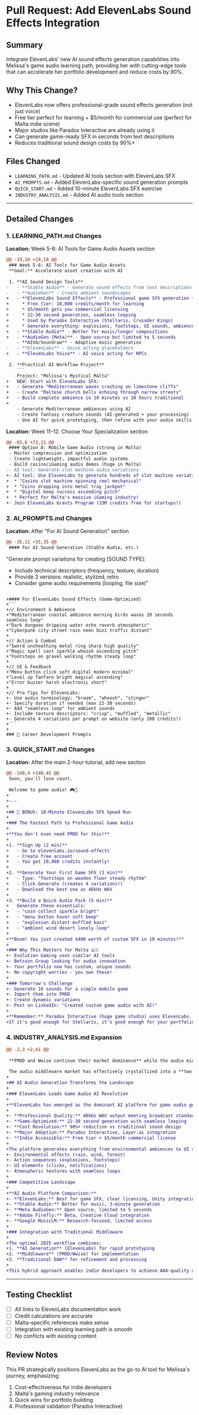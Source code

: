 # Pull Request: Add ElevenLabs Sound Effects Integration

## Summary
Integrate ElevenLabs' new AI sound effects generation capabilities into Melissa's game audio learning path, providing her with cutting-edge tools that can accelerate her portfolio development and reduce costs by 90%.

## Why This Change?
- ElevenLabs now offers professional-grade sound effects generation (not just voice)
- Free tier perfect for learning + $5/month for commercial use (perfect for Malta indie scene)
- Major studios like Paradox Interactive are already using it
- Can generate game-ready SFX in seconds from text descriptions
- Reduces traditional sound design costs by 90%+

## Files Changed
- `LEARNING_PATH.md` - Updated AI tools section with ElevenLabs SFX
- `AI_PROMPTS.md` - Added ElevenLabs-specific sound generation prompts
- `QUICK_START.md` - Added 10-minute ElevenLabs SFX exercise
- `INDUSTRY_ANALYSIS.md` - Added AI audio tools section

---

## Detailed Changes

### 1. LEARNING_PATH.md Changes

**Location:** Week 5-6: AI Tools for Game Audio Assets section

```diff
@@ -19,10 +19,18 @@
 ### Week 5-6: AI Tools for Game Audio Assets
 **Goal:** Accelerate asset creation with AI
 
 1. **AI Sound Design Tools**
-   - **Stable Audio** - Generate sound effects from text descriptions
-   - **AudioGen** - Create ambient soundscapes
+   - **ElevenLabs Sound Effects** - Professional game SFX generation (PRIORITY!)
+     * Free tier: 10,000 credits/month for learning
+     * $5/month gets you commercial licensing
+     * 22-30 second generation, seamless looping
+     * Used by Paradox Interactive (Stellaris, Crusader Kings)
+     * Generate everything: explosions, footsteps, UI sounds, ambiences
+   - **Stable Audio** - Better for music/longer compositions
+   - **AudioGen (Meta)** - Open source but limited to 5 seconds
    - **AIVA/Soundraw** - Adaptive music generation
-   - **ElevenLabs** - Voice acting placeholders
+   - **ElevenLabs Voice** - AI voice acting for NPCs
 
 2. **Practical AI Workflow Project**
    ```
    Project: "Melissa's Mystical Malta"
+   NEW: Start with ElevenLabs SFX:
+   - Generate "Mediterranean waves crashing on limestone cliffs"
+   - Create "Maltese church bells echoing through narrow streets"
+   - Build complete ambience in 10 minutes vs 10 hours traditional
+   
    - Generate Mediterranean ambiences using AI
    - Create fantasy creature sounds (AI-generated + your processing)
    - Use AI for quick prototyping, then refine with your audio skills
```

**Location:** Week 11-12: Choose Your Specialization section

```diff
@@ -65,6 +73,11 @@
 #### Option A: Mobile Game Audio (strong in Malta)
 - Master compression and optimization
 - Create lightweight, impactful audio systems
 - Build casino/iGaming audio demos (huge in Malta)
-- AI tool: Generate slot machine audio variations
+- AI tool: Use ElevenLabs to generate hundreds of slot machine variations:
+  * "Casino slot machine spinning reel mechanical"
+  * "Coins dropping into metal tray jackpot"
+  * "Digital beep success ascending pitch"
+  * Perfect for Malta's massive iGaming industry!
+- Join ElevenLabs Grants Program (33M credits free for startups!)
```

### 2. AI_PROMPTS.md Changes

**Location:** After "For AI Sound Generation" section

```diff
@@ -35,11 +35,35 @@
 #### For AI Sound Generation (Stable Audio, etc.)
 ```
 "Generate prompt variations for creating [SOUND TYPE]:
 - Include technical descriptors (frequency, texture, duration)
 - Provide 3 versions: realistic, stylized, retro
 - Consider game audio requirements (looping, file size)"
 ```
 
+#### For ElevenLabs Sound Effects (Game-Optimized)
+```
+// Environment & Ambience
+"Mediterranean coastal ambience morning birds waves 20 seconds seamless loop"
+"Dark dungeon dripping water echo reverb atmospheric"
+"Cyberpunk city street rain neon buzz traffic distant"
+
+// Action & Combat
+"Sword unsheathing metal ring sharp high quality"
+"Magic spell cast sparkle whoosh ascending pitch"
+"Footsteps on gravel walking rhythm steady loop"
+
+// UI & Feedback
+"Menu button click soft digital modern minimal"
+"Level up fanfare bright magical ascending"
+"Error buzzer harsh electronic short"
+
+// Pro Tips for ElevenLabs:
+- Use audio terminology: "braam", "whoosh", "stinger"
+- Specify duration if needed (max 22-30 seconds)
+- Add "seamless loop" for ambient sounds
+- Include texture descriptors: "crisp", "muffled", "metallic"
+- Generate 4 variations per prompt on website (only 200 credits!)
+```
+
 ### 💼 Career Development Prompts
```

### 3. QUICK_START.md Changes

**Location:** After the main 2-hour tutorial, add new section

```diff
@@ -140,4 +140,45 @@
 Soon, you'll lose count.
 
 Welcome to game audio! 🎮🎵
+
+---
+
+## 🚀 BONUS: 10-Minute ElevenLabs SFX Speed Run
+
+### The Fastest Path to Professional Game Audio
+
+**You don't even need FMOD for this!**
+
+1. **Sign Up (2 min)**
+   - Go to elevenlabs.io/sound-effects
+   - Create free account
+   - You get 10,000 credits instantly!
+
+2. **Generate Your First Game SFX (3 min)**
+   - Type: "footsteps on wooden floor steady rhythm"
+   - Click Generate (creates 4 variations!)
+   - Download the best one as 48kHz WAV
+
+3. **Build a Quick Audio Pack (5 min)**
+   Generate these essentials:
+   - "coin collect sparkle bright"
+   - "menu button hover soft beep"
+   - "explosion distant muffled bass"
+   - "ambient wind desert lonely loop"
+
+**Boom! You just created $400 worth of custom SFX in 10 minutes!**
+
+### Why This Matters for Malta 🇲🇹
+- Evolution Gaming uses similar AI tools
+- Betsson Group looking for audio innovation
+- Your portfolio now has custom, unique sounds
+- No copyright worries - you own these!
+
+### Tomorrow's Challenge
+- Generate 10 sounds for a simple mobile game
+- Import them into FMOD
+- Create dynamic variations
+- Post on LinkedIn: "Created custom game audio with AI!"
+
+**Remember:** Paradox Interactive (huge game studio) uses ElevenLabs.
+If it's good enough for Stellaris, it's good enough for your portfolio!
```

### 4. INDUSTRY_ANALYSIS.md Expansion

```diff
@@ -2,3 +2,41 @@
 
 **FMOD and Wwise continue their market dominance** while the audio middleware ecosystem expands with compelling alternatives for specialized use cases. Both leading solutions have dramatically improved accessibility with generous indie licensing, though they maintain distinct philosophical differences that shape developer experience and project suitability.
 
 The audio middleware market has effectively crystallized into a **two-platform duopoly** for professional game development. Industry research confirms that "almost all AAA game studios use audio middleware," with FMOD and Wwise capturing virtually the entire professional market. However, 2024-2025 has seen significant diversification in alternative solutions, from open-source engines to platform-specific implementations, creating more choice for developers than ever before.
+
+## AI Audio Generation Transforms the Landscape
+
+### ElevenLabs Leads Game Audio AI Revolution
+
+**ElevenLabs has emerged as the dominant AI platform for game audio generation**, moving beyond voice synthesis to offer comprehensive sound effects creation. Launched in May 2024, their SFX platform delivers:
+
+- **Professional Quality:** 48kHz WAV output meeting broadcast standards
+- **Game-Optimized:** 22-30 second generation with seamless looping
+- **Cost Revolution:** 90%+ reduction vs traditional sound design
+- **Major Adoption:** Paradox Interactive, Layer.ai integration
+- **Indie Accessible:** Free tier + $5/month commercial license
+
+The platform generates everything from environmental ambiences to UI sounds, with particular strength in:
+- Environmental effects (rain, wind, forest)
+- Action sequences (explosions, footsteps)
+- UI elements (clicks, notifications)
+- Atmospheric textures with seamless loops
+
+### Competitive Landscape
+
+**AI Audio Platform Comparison:**
+- **ElevenLabs:** Best for game SFX, clear licensing, Unity integration
+- **Stable Audio:** Better for music, 3-minute generation
+- **Meta AudioGen:** Open source, limited to 5 seconds
+- **Adobe Firefly:** Beta, Creative Cloud integration
+- **Google MusicLM:** Research-focused, limited access
+
+### Integration with Traditional Middleware
+
+The optimal 2025 workflow combines:
+1. **AI Generation** (ElevenLabs) for rapid prototyping
+2. **Middleware** (FMOD/Wwise) for implementation
+3. **Traditional DAW** for refinement and processing
+
+This hybrid approach enables indie developers to achieve AAA-quality audio at a fraction of traditional costs while maintaining creative control through established middleware pipelines.
```

---

## Testing Checklist
- [ ] All links to ElevenLabs documentation work
- [ ] Credit calculations are accurate
- [ ] Malta-specific references make sense
- [ ] Integration with existing learning path is smooth
- [ ] No conflicts with existing content

## Review Notes
This PR strategically positions ElevenLabs as the go-to AI tool for Melissa's journey, emphasizing:
1. Cost-effectiveness for indie developers
2. Malta's gaming industry relevance
3. Quick wins for portfolio building
4. Professional validation (Paradox Interactive)
